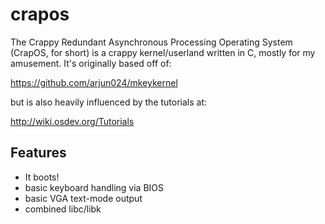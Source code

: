 # crapos

The Crappy Redundant Asynchronous Processing Operating System (CrapOS, for short) is
a crappy kernel/userland written in C, mostly for my amusement. It's originally based
off of:

https://github.com/arjun024/mkeykernel

but is also heavily influenced by the tutorials at:

http://wiki.osdev.org/Tutorials

## Features

* It boots!
* basic keyboard handling via BIOS
* basic VGA text-mode output
* combined libc/libk
